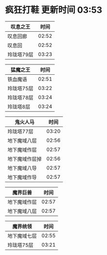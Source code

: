 # 疯狂打鞋 更新时间 03:53

| 叹息之王   | 时间    |
|--------|-------|
| 叹息回廊 | 02:52 |
| 叹息回 | 02:52 |
| 玲珑塔79层 | 03:23 |

| 猛魔之王   | 时间    |
|--------|-------|
| 铁血魔语 | 02:51 |
| 玲珑塔75层 | 03:22 |
| 玲珑塔78层 | 03:24 |
| 玲珑塔8层 | 03:24 |

| 鬼火人马   | 时间    |
|--------|-------|
| 玲珑塔77层 | 03:20 |
| 地下魔域八层 | 02:56 |
| 地下魔域作层 | 02:57 |
| 地下魔域作层掉 | 02:56 |
| 地下魔域八导 | 02:57 |
| 地下魔域作导 | 02:57 |

| 魔界巨兽   | 时间    |
|--------|-------|
| 地下魔域作层 | 02:57 |
| 地下魔域八层 | 02:57 |

| 魔界统领   | 时间    |
|--------|-------|
| 地下魔域七层 | 02:55 |
| 玲珑塔75层 | 03:21 |